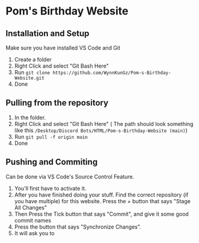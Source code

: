 # Pom's Birthday Website

## Installation and Setup

Make sure you have installed VS Code and Git

1. Create a folder
2. Right Click and select "Git Bash Here"
3. Run ```git clone https://github.com/WynnKunGz/Pom-s-Birthday-Website.git```
4. Done

## Pulling from the repository

1. In the folder.
2. Right Click and select "Git Bash Here"
( The path should look something like this ```/Desktop/Discord Bots/HTML/Pom-s-Birthday-Website (main)```)
3. Run ```git pull -f origin main```
4. Done

## Pushing and Commiting

Can be done via VS Code's Source Control Feature.

1. You'll first have to activate it.
2. After you have finished doing your stuff. Find the correct repository (if you have multiple) for this website. Press the + button that says "Stage All Changes"
3. Then Press the Tick button that says "Commit", and give it some good commit names
4. Press the button that says "Synchronize Changes".
5. It will ask you to